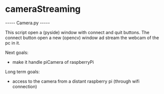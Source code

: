 # cameraStreaming

----- Camera.py -----

This script open a (pyside) window with connect and quit buttons.
The connect button open a new (opencv) window ad stream the webcam of the pc in it.

Next goals:
- make it handle piCamera of raspberryPi

Long term goals:
- access to the camera from a distant raspberry pi (through wifi connection)
